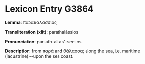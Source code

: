 # Lexicon Entry G3864

**Lemma**: παραθαλάσσιος

**Transliteration (xlit)**: parathalássios

**Pronunciation**: par-ath-al-as'-see-os

**Description**:
from παρά and θάλασσα; along the sea, i.e. maritime (lacustrine):--upon the sea coast.
